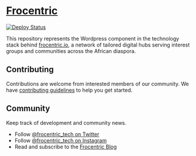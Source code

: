 # [Frocentric](https://hq.frocentric.io/)
[![Deploy Status](https://img.shields.io/github/workflow/status/frocentric/wordpress/CI/production?label=CI)](https://github.com/frocentric/wordpress/actions)

This repository represents the Wordpress component in the technology stack behind [frocentric.io](https://hq.frocentric.io), a network of tailored digital hubs serving interest groups and communities across the African diaspora.

## Contributing

Contributions are welcome from interested members of our community. We have [contributing guidelines](https://github.com/frocentric/wordpress/wiki/Contributing) to help you get started.

## Community

Keep track of development and community news.

* Follow [@frocentric_tech on Twitter](https://twitter.com/frocentric_tech)
* Follow [@frocentric_tech on Instagram](https://instagram.com/frocentric_tech)
* Read and subscribe to the [Frocentric Blog](https://hq.frocentric.io/blog/)

